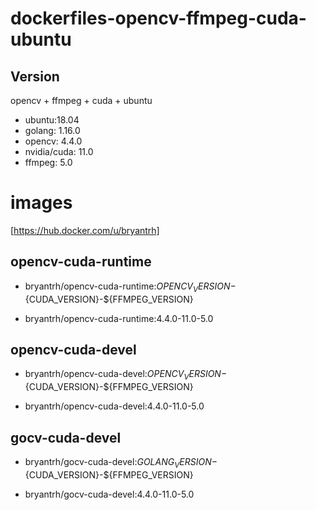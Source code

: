 # dockerfiles-opencv-ffmpeg-cuda-ubuntu
## Version
opencv + ffmpeg + cuda + ubuntu 

+ ubuntu:18.04
+ golang: 1.16.0
+ opencv: 4.4.0
+ nvidia/cuda: 11.0
+ ffmpeg: 5.0

# images
[https://hub.docker.com/u/bryantrh]

## opencv-cuda-runtime

+ bryantrh/opencv-cuda-runtime:${OPENCV_VERSION}-${CUDA_VERSION}-${FFMPEG_VERSION}

+ bryantrh/opencv-cuda-runtime:4.4.0-11.0-5.0

## opencv-cuda-devel
+ bryantrh/opencv-cuda-devel:${OPENCV_VERSION}-${CUDA_VERSION}-${FFMPEG_VERSION}
  
+ bryantrh/opencv-cuda-devel:4.4.0-11.0-5.0

## gocv-cuda-devel
+ bryantrh/gocv-cuda-devel:${GOLANG_VERSION}-${CUDA_VERSION}-${FFMPEG_VERSION}
  
+ bryantrh/gocv-cuda-devel:4.4.0-11.0-5.0